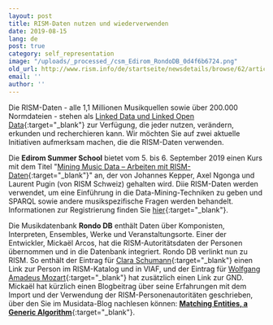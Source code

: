 ```yaml
---
layout: post
title: RISM-Daten nutzen und wiederverwenden
date: 2019-08-15
lang: de
post: true
category: self_representation
image: "/uploads/_processed_/csm_Edirom_RondoDB_0d4f6b6724.png"
old_url: http://www.rism.info/de/startseite/newsdetails/browse/62/article/64/using-and-reusing-rism-data.html
email: ''
author: ''
---
```



Die RISM-Daten - alle 1,1 Millionen Musikquellen sowie über 200.000 Normdateien - stehen als [Linked Data und Linked Open Data](https://opac.rism.info/index.php?id=10&L=0){:target="_blank"} zur Verfügung, die jeder nutzen, verändern, erkunden und recherchieren kann. Wir möchten Sie auf zwei aktuelle Initiativen aufmerksam machen, die die RISM-Daten verwenden.

Die **Edirom Summer School** bietet vom 5. bis 6. September 2019 einen Kurs mit dem Titel "[Mining Music Data – Arbeiten mit RISM-Daten](https://ess.uni-paderborn.de/2019/programm.html#mining){:target="_blank"}" an, der von Johannes Kepper, Axel Ngonga und Laurent Pugin (von RISM Schweiz) gehalten wird. Diie RISM-Daten werden verwendet, um eine Einführung in die Data-Mining-Techniken zu geben und SPARQL sowie andere musikspezifische Fragen werden behandelt. Informationen zur Registrierung finden Sie [hier](https://ess.uni-paderborn.de/2019/registrierung.html){:target="_blank"}.

Die Musikdatenbank **Rondo DB** enthält Daten über Komponisten, Interpreten, Ensembles, Werke und Veranstaltungsorte. Einer der Entwickler, Mickaël Arcos, hat die RISM-Autoritätsdaten der Personen übernommen und in die Datenbank integriert. Rondo DB verlinkt nun zu RISM. So enthält der Eintrag für [Clara Schumann](https://www.rondodb.com/people/150){:target="_blank"} einen Link zur Person im RISM-Katalog und in VIAF, und der Eintrag für [Wolfgang Amadeus Mozart](https://www.rondodb.com/people/525){:target="_blank"} hat zusätzlich einen Link zur GND. Mickaël hat kürzlich einen Blogbeitrag über seine Erfahrungen mit dem Import und der Verwendung der RISM-Personenautoritäten geschrieben, über den Sie im Musidata-Blog nachlesen können: [**Matching Entities, a Generic Algorithm**](https://musidata.wordpress.com/2019/07/23/matching-entities-a-generic-algorithm/){:target="_blank"}.



<script type="text/javascript">var switchTo5x=true;</script><script type="text/javascript" src="http://w.sharethis.com/button/buttons.js"></script><script type="text/javascript">stLight.options({publisher: "9b601438-1ce1-49d8-bfd7-9cff5df54c17", doNotHash: false, doNotCopy: false, hashAddressBar: false});</script>